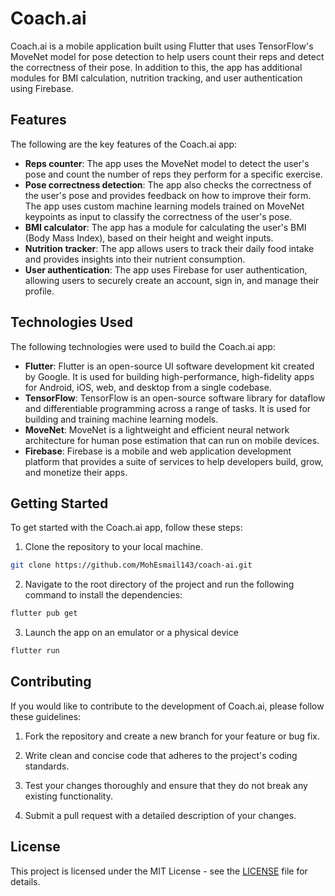 # Coach.ai

Coach.ai is a mobile application built using Flutter that uses TensorFlow's MoveNet model for pose detection to help users count their reps and detect the correctness of their pose. In addition to this, the app has additional modules for BMI calculation, nutrition tracking, and user authentication using Firebase.

## Features

The following are the key features of the Coach.ai app:

- **Reps counter**: The app uses the MoveNet model to detect the user's pose and count the number of reps they perform for a specific exercise.
- **Pose correctness detection**: The app also checks the correctness of the user's pose and provides feedback on how to improve their form. The app uses custom machine learning models trained on MoveNet keypoints as input to classify the correctness of the user's pose.
- **BMI calculator**: The app has a module for calculating the user's BMI (Body Mass Index), based on their height and weight inputs.
- **Nutrition tracker**: The app allows users to track their daily food intake and provides insights into their nutrient consumption.
- **User authentication**: The app uses Firebase for user authentication, allowing users to securely create an account, sign in, and manage their profile.

## Technologies Used

The following technologies were used to build the Coach.ai app:

- **Flutter**: Flutter is an open-source UI software development kit created by Google. It is used for building high-performance, high-fidelity apps for Android, iOS, web, and desktop from a single codebase.
- **TensorFlow**: TensorFlow is an open-source software library for dataflow and differentiable programming across a range of tasks. It is used for building and training machine learning models.
- **MoveNet**: MoveNet is a lightweight and efficient neural network architecture for human pose estimation that can run on mobile devices.
- **Firebase**: Firebase is a mobile and web application development platform that provides a suite of services to help developers build, grow, and monetize their apps.

## Getting Started

To get started with the Coach.ai app, follow these steps:

1. Clone the repository to your local machine.

```bash
git clone https://github.com/MohEsmail143/coach-ai.git
```

2. Navigate to the root directory of the project and run the following command to install the dependencies:

```bash
flutter pub get
```

3. Launch the app on an emulator or a physical device

```bash
flutter run
```

## Contributing

If you would like to contribute to the development of Coach.ai, please follow these guidelines:

1. Fork the repository and create a new branch for your feature or bug fix.

2. Write clean and concise code that adheres to the project's coding standards.

3. Test your changes thoroughly and ensure that they do not break any existing functionality.

4. Submit a pull request with a detailed description of your changes.

## License

This project is licensed under the MIT License - see the [LICENSE](LICENSE) file for details.
